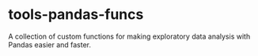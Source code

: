 # tools-pandas-funcs
A collection of custom functions for making exploratory data analysis with Pandas easier and faster.
